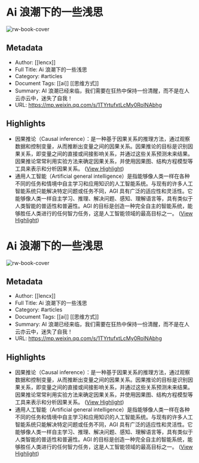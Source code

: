 # Ai 浪潮下的一些浅思

![rw-book-cover](https://mmbiz.qpic.cn/mmbiz_jpg/90Kxd0FAJJco3rczSyicEx65ZcbwRgLB88ju9OoJMq2JWUldSf7hCUbZNmqJavT7f9EibMiaDzcZ0pSUT5v9ibkohQ/0?wx_fmt=jpeg)

## Metadata
- Author: [[lencx]]
- Full Title: Ai 浪潮下的一些浅思
- Category: #articles
- Document Tags: [[ai]] [[思维方式]] 
- Summary: AI 浪潮已经来临，我们需要在狂热中保持一份清醒，而不是在人云亦云中，迷失了自我！
- URL: https://mp.weixin.qq.com/s/1TYrtufxtLcMy0RolNAbhg

## Highlights
- 因果推论（Causal inference）：是一种基于因果关系的推理方法，通过观察数据和控制变量，从而推断出变量之间的因果关系。因果推论的目标是识别因果关系，即变量之间的直接或间接影响关系，并通过这些关系预测未来结果。因果推论常常利用实验方法来确定因果关系，并使用因果图、结构方程模型等工具来表示和分析因果关系。 ([View Highlight](https://read.readwise.io/read/01gwh4gs2aev83ntywb13ew5mg))
- 通用人工智能（Artificial general intelligence）是指能够像人类一样在各种不同的任务和情境中自主学习和应用知识的人工智能系统。与现有的许多人工智能系统只能解决特定问题或任务不同，AGI 具有广泛的适应性和灵活性。它能够像人类一样自主学习、推理、解决问题、感知、理解语言等，具有类似于人类智能的普适性和普遍性。AGI 的目标是创造一种完全自主的智能系统，能够胜任人类进行的任何智力任务，这是人工智能领域的最高目标之一。 ([View Highlight](https://read.readwise.io/read/01gwh4ge2957xxy124sxywvv66))
# Ai 浪潮下的一些浅思

![rw-book-cover](https://mmbiz.qpic.cn/mmbiz_jpg/90Kxd0FAJJco3rczSyicEx65ZcbwRgLB88ju9OoJMq2JWUldSf7hCUbZNmqJavT7f9EibMiaDzcZ0pSUT5v9ibkohQ/0?wx_fmt=jpeg)

## Metadata
- Author: [[lencx]]
- Full Title: Ai 浪潮下的一些浅思
- Category: #articles
- Document Tags: [[ai]] [[思维方式]] 
- Summary: AI 浪潮已经来临，我们需要在狂热中保持一份清醒，而不是在人云亦云中，迷失了自我！
- URL: https://mp.weixin.qq.com/s/1TYrtufxtLcMy0RolNAbhg

## Highlights
- 因果推论（Causal inference）：是一种基于因果关系的推理方法，通过观察数据和控制变量，从而推断出变量之间的因果关系。因果推论的目标是识别因果关系，即变量之间的直接或间接影响关系，并通过这些关系预测未来结果。因果推论常常利用实验方法来确定因果关系，并使用因果图、结构方程模型等工具来表示和分析因果关系。 ([View Highlight](https://read.readwise.io/read/01gwh4gs2aev83ntywb13ew5mg))
- 通用人工智能（Artificial general intelligence）是指能够像人类一样在各种不同的任务和情境中自主学习和应用知识的人工智能系统。与现有的许多人工智能系统只能解决特定问题或任务不同，AGI 具有广泛的适应性和灵活性。它能够像人类一样自主学习、推理、解决问题、感知、理解语言等，具有类似于人类智能的普适性和普遍性。AGI 的目标是创造一种完全自主的智能系统，能够胜任人类进行的任何智力任务，这是人工智能领域的最高目标之一。 ([View Highlight](https://read.readwise.io/read/01gwh4ge2957xxy124sxywvv66))

